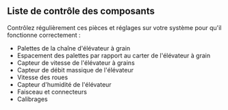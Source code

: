 Liste de contrôle des
composants
------------------------------------------
Contrôlez régulièrement ces pièces et réglages sur votre système pour qu'il fonctionne correctement :

- Palettes de la chaîne d'élévateur à grain 
- Espacement des palettes par rapport au carter de l'élévateur à grain 
- Capteur de vitesse de l'élévateur à grains 
- Capteur de débit massique de l'élévateur 
- Vitesse des roues 
- Capteur d'humidité de l'élévateur 
- Faisceau et connecteurs 
- Calibrages